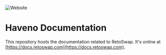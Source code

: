![Website](https://img.shields.io/website?url=https%3A%2F%2Fdocs.retoswap.com)

# Haveno Documentation

This repository hosts the documentation related to RetoSwap. It's online at [https://docs.retoswap.com](https://docs.retoswap.com).
